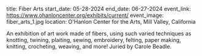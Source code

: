 title: Fiber Arts
start_date: 05-28-2024
end_date: 06-27-2024
event_link: https://www.ohanloncenter.org/exhibits/current/
event_image: fiber_arts_1.jpg 
location: O'Hanlon Center for the Arts, Mill Valley, California

An exhibition of art work made of fibers, using such varied techniques as knotting, twining, plaiting, sewing, embroidery, felting, paper making, knitting, crocheting, weaving, and more! Juried by Carole Beadle. 
